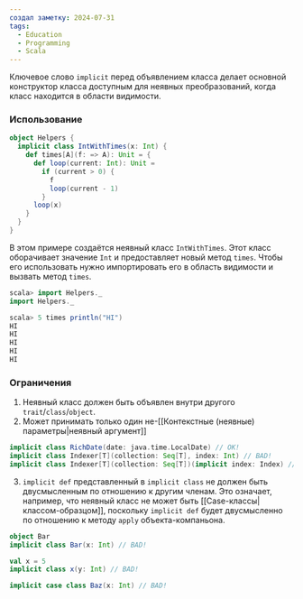 ```yaml
---
создал заметку: 2024-07-31
tags:
  - Education
  - Programming
  - Scala
---
```

Ключевое слово `implicit` перед объявлением класса делает основной конструктор класса доступным для неявных преобразований, когда класс находится в области видимости.
### Использование
```scala
object Helpers {
  implicit class IntWithTimes(x: Int) {
    def times[A](f: => A): Unit = {
      def loop(current: Int): Unit =
        if (current > 0) {
          f
          loop(current - 1)
        }
      loop(x)
    }
  }
}
```
В этом примере создаётся неявный класс `IntWithTimes`. Этот класс оборачивает значение `Int` и предоставляет новый метод `times`. Чтобы его использовать нужно импортировать его в область видимости и вызвать метод `times`.
```scala
scala> import Helpers._
import Helpers._

scala> 5 times println("HI")
HI
HI
HI
HI
HI
```
### Ограничения
1) Неявный класс должен быть объявлен внутри другого `trait`/`class`/`object`.
2) Может принимать только один не-[[Контекстные (неявные) параметры|неявный аргумент]]
```scala
implicit class RichDate(date: java.time.LocalDate) // OK!
implicit class Indexer[T](collection: Seq[T], index: Int) // BAD!
implicit class Indexer[T](collection: Seq[T])(implicit index: Index) // OK!
```
3) `implicit def` представленный в `implicit class` не должен быть двусмысленным по отношению к другим членам. Это означает, например, что неявный класс не может быть [[Case-классы|классом-образцом]], поскольку `implicit def` будет двусмысленно по отношению к методу `apply` объекта-компаньона.
```scala
object Bar
implicit class Bar(x: Int) // BAD!

val x = 5
implicit class x(y: Int) // BAD!

implicit case class Baz(x: Int) // BAD!
```